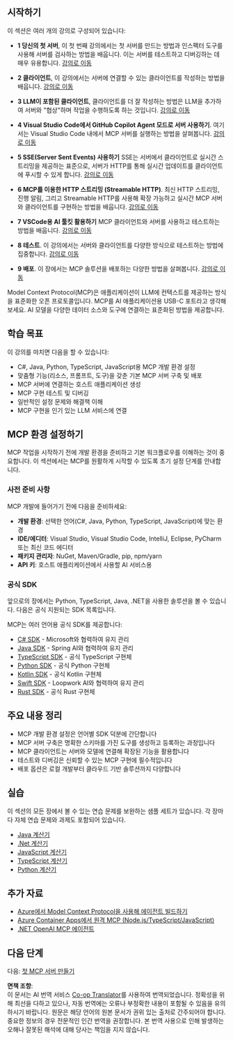 <!--
CO_OP_TRANSLATOR_METADATA:
{
  "original_hash": "860935ff95d05b006d1d3323e8e3f9e8",
  "translation_date": "2025-07-13T17:13:30+00:00",
  "source_file": "03-GettingStarted/README.md",
  "language_code": "ko"
}
-->
## 시작하기  

이 섹션은 여러 개의 강의로 구성되어 있습니다:

- **1 당신의 첫 서버**, 이 첫 번째 강의에서는 첫 서버를 만드는 방법과 인스펙터 도구를 사용해 서버를 검사하는 방법을 배웁니다. 이는 서버를 테스트하고 디버깅하는 데 매우 유용합니다. [강의로 이동](01-first-server/README.md)

- **2 클라이언트**, 이 강의에서는 서버에 연결할 수 있는 클라이언트를 작성하는 방법을 배웁니다. [강의로 이동](02-client/README.md)

- **3 LLM이 포함된 클라이언트**, 클라이언트를 더 잘 작성하는 방법은 LLM을 추가하여 서버와 "협상"하며 작업을 수행하도록 하는 것입니다. [강의로 이동](03-llm-client/README.md)

- **4 Visual Studio Code에서 GitHub Copilot Agent 모드로 서버 사용하기**. 여기서는 Visual Studio Code 내에서 MCP 서버를 실행하는 방법을 살펴봅니다. [강의로 이동](04-vscode/README.md)

- **5 SSE(Server Sent Events) 사용하기** SSE는 서버에서 클라이언트로 실시간 스트리밍을 제공하는 표준으로, 서버가 HTTP를 통해 실시간 업데이트를 클라이언트에 푸시할 수 있게 합니다. [강의로 이동](05-sse-server/README.md)

- **6 MCP를 이용한 HTTP 스트리밍 (Streamable HTTP)**. 최신 HTTP 스트리밍, 진행 알림, 그리고 Streamable HTTP를 사용해 확장 가능하고 실시간 MCP 서버와 클라이언트를 구현하는 방법을 배웁니다. [강의로 이동](06-http-streaming/README.md)

- **7 VSCode용 AI 툴킷 활용하기** MCP 클라이언트와 서버를 사용하고 테스트하는 방법을 배웁니다. [강의로 이동](07-aitk/README.md)

- **8 테스트**. 이 강의에서는 서버와 클라이언트를 다양한 방식으로 테스트하는 방법에 집중합니다. [강의로 이동](08-testing/README.md)

- **9 배포**. 이 장에서는 MCP 솔루션을 배포하는 다양한 방법을 살펴봅니다. [강의로 이동](09-deployment/README.md)


Model Context Protocol(MCP)은 애플리케이션이 LLM에 컨텍스트를 제공하는 방식을 표준화한 오픈 프로토콜입니다. MCP를 AI 애플리케이션용 USB-C 포트라고 생각해 보세요. AI 모델을 다양한 데이터 소스와 도구에 연결하는 표준화된 방법을 제공합니다.

## 학습 목표

이 강의를 마치면 다음을 할 수 있습니다:

- C#, Java, Python, TypeScript, JavaScript용 MCP 개발 환경 설정
- 맞춤형 기능(리소스, 프롬프트, 도구)을 갖춘 기본 MCP 서버 구축 및 배포
- MCP 서버에 연결하는 호스트 애플리케이션 생성
- MCP 구현 테스트 및 디버깅
- 일반적인 설정 문제와 해결책 이해
- MCP 구현을 인기 있는 LLM 서비스에 연결

## MCP 환경 설정하기

MCP 작업을 시작하기 전에 개발 환경을 준비하고 기본 워크플로우를 이해하는 것이 중요합니다. 이 섹션에서는 MCP를 원활하게 시작할 수 있도록 초기 설정 단계를 안내합니다.

### 사전 준비 사항

MCP 개발에 들어가기 전에 다음을 준비하세요:

- **개발 환경**: 선택한 언어(C#, Java, Python, TypeScript, JavaScript)에 맞는 환경
- **IDE/에디터**: Visual Studio, Visual Studio Code, IntelliJ, Eclipse, PyCharm 또는 최신 코드 에디터
- **패키지 관리자**: NuGet, Maven/Gradle, pip, npm/yarn
- **API 키**: 호스트 애플리케이션에서 사용할 AI 서비스용

### 공식 SDK

앞으로의 장에서는 Python, TypeScript, Java, .NET을 사용한 솔루션을 볼 수 있습니다. 다음은 공식 지원되는 SDK 목록입니다.

MCP는 여러 언어용 공식 SDK를 제공합니다:
- [C# SDK](https://github.com/modelcontextprotocol/csharp-sdk) - Microsoft와 협력하여 유지 관리
- [Java SDK](https://github.com/modelcontextprotocol/java-sdk) - Spring AI와 협력하여 유지 관리
- [TypeScript SDK](https://github.com/modelcontextprotocol/typescript-sdk) - 공식 TypeScript 구현체
- [Python SDK](https://github.com/modelcontextprotocol/python-sdk) - 공식 Python 구현체
- [Kotlin SDK](https://github.com/modelcontextprotocol/kotlin-sdk) - 공식 Kotlin 구현체
- [Swift SDK](https://github.com/modelcontextprotocol/swift-sdk) - Loopwork AI와 협력하여 유지 관리
- [Rust SDK](https://github.com/modelcontextprotocol/rust-sdk) - 공식 Rust 구현체

## 주요 내용 정리

- MCP 개발 환경 설정은 언어별 SDK 덕분에 간단합니다
- MCP 서버 구축은 명확한 스키마를 가진 도구를 생성하고 등록하는 과정입니다
- MCP 클라이언트는 서버와 모델에 연결해 확장된 기능을 활용합니다
- 테스트와 디버깅은 신뢰할 수 있는 MCP 구현에 필수적입니다
- 배포 옵션은 로컬 개발부터 클라우드 기반 솔루션까지 다양합니다

## 실습

이 섹션의 모든 장에서 볼 수 있는 연습 문제를 보완하는 샘플 세트가 있습니다. 각 장마다 자체 연습 문제와 과제도 포함되어 있습니다.

- [Java 계산기](./samples/java/calculator/README.md)
- [.Net 계산기](../../../03-GettingStarted/samples/csharp)
- [JavaScript 계산기](./samples/javascript/README.md)
- [TypeScript 계산기](./samples/typescript/README.md)
- [Python 계산기](../../../03-GettingStarted/samples/python)

## 추가 자료

- [Azure에서 Model Context Protocol을 사용해 에이전트 빌드하기](https://learn.microsoft.com/azure/developer/ai/intro-agents-mcp)
- [Azure Container Apps에서 원격 MCP (Node.js/TypeScript/JavaScript)](https://learn.microsoft.com/samples/azure-samples/mcp-container-ts/mcp-container-ts/)
- [.NET OpenAI MCP 에이전트](https://learn.microsoft.com/samples/azure-samples/openai-mcp-agent-dotnet/openai-mcp-agent-dotnet/)

## 다음 단계

다음: [첫 MCP 서버 만들기](01-first-server/README.md)

**면책 조항**:  
이 문서는 AI 번역 서비스 [Co-op Translator](https://github.com/Azure/co-op-translator)를 사용하여 번역되었습니다. 정확성을 위해 최선을 다하고 있으나, 자동 번역에는 오류나 부정확한 내용이 포함될 수 있음을 유의하시기 바랍니다. 원문은 해당 언어의 원본 문서가 권위 있는 출처로 간주되어야 합니다. 중요한 정보의 경우 전문적인 인간 번역을 권장합니다. 본 번역 사용으로 인해 발생하는 오해나 잘못된 해석에 대해 당사는 책임을 지지 않습니다.
